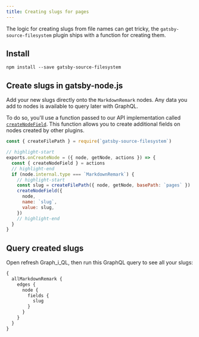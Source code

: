 ```yaml
---
title: Creating slugs for pages
---
```


The logic for creating slugs from file names can get tricky, the `gatsby-source-filesystem` plugin ships with a function for creating them.

## Install

`npm install --save gatsby-source-filesystem`

## Create slugs in gatsby-node.js

Add your new slugs directly onto the `MarkdownRemark` nodes. Any data you add to nodes is available to query later with GraphQL.

To do so, you'll use a function passed to our API implementation called [`createNodeField`](/docs/actions/#createNodeField). This function allows you to create additional fields on nodes created by other plugins.

```javascript:title=gatsby-node.js
const { createFilePath } = require(`gatsby-source-filesystem`)

// highlight-start
exports.onCreateNode = ({ node, getNode, actions }) => {
  const { createNodeField } = actions
  // highlight-end
  if (node.internal.type === `MarkdownRemark`) {
    // highlight-start
    const slug = createFilePath({ node, getNode, basePath: `pages` })
    createNodeField({
      node,
      name: `slug`,
      value: slug,
    })
    // highlight-end
  }
}
```

## Query created slugs

Open refresh Graph_i_QL, then run this GraphQL query to see all your slugs:

```graphql
{
  allMarkdownRemark {
    edges {
      node {
        fields {
          slug
        }
      }
    }
  }
}
```
